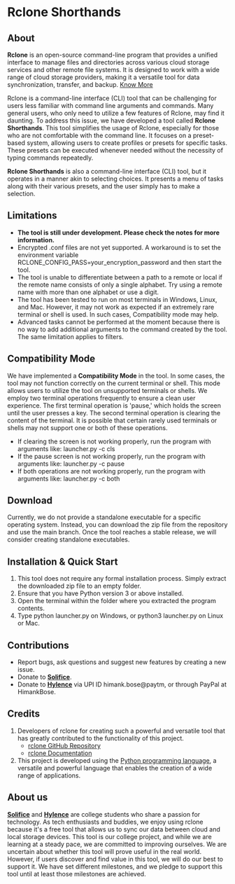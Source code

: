 # Rclone Shorthands
## About
**Rclone** is an open-source command-line program that provides a unified interface to manage files and directories across various cloud storage services and other remote file systems. It is designed to work with a wide range of cloud storage providers, making it a versatile tool for data synchronization, transfer, and backup. [Know More](https://rclone.org/)

Rclone is a command-line interface (CLI) tool that can be challenging for users less familiar with command line arguments and commands. Many general users, who only need to utilize a few features of Rclone, may find it daunting. To address this issue, we have developed a tool called **Rclone Shorthands**. This tool simplifies the usage of Rclone, especially for those who are not comfortable with the command line. It focuses on a preset-based system, allowing users to create profiles or presets for specific tasks. These presets can be executed whenever needed without the necessity of typing commands repeatedly.

**Rclone Shorthands** is also a command-line interface (CLI) tool, but it operates in a manner akin to selecting choices. It presents a menu of tasks along with their various presets, and the user simply has to make a selection.

## Limitations
- **The tool is still under development. Please check the notes for more information.**
- Encrypted .conf files are not yet supported. A workaround is to set the environment variable RCLONE_CONFIG_PASS=your_encryption_password and then start the tool.
- The tool is unable to differentiate between a path to a remote or local if the remote name consists of only a single alphabet. Try using a remote name with more than one alphabet or use a digit.
- The tool has been tested to run on most terminals in Windows, Linux, and Mac. However, it may not work as expected if an extremely rare terminal or shell is used. In such cases, Compatibility mode may help.
- Advanced tasks cannot be performed at the moment because there is no way to add additional arguments to the command created by the tool. The same limitation applies to filters.

## Compatibility Mode
We have implemented a **Compatibility Mode** in the tool. In some cases, the tool may not function correctly on the current terminal or shell. This mode allows users to utilize the tool on unsupported terminals or shells. We employ two terminal operations frequently to ensure a clean user experience. The first terminal operation is 'pause,' which holds the screen until the user presses a key. The second terminal operation is clearing the content of the terminal. It is possible that certain rarely used terminals or shells may not support one or both of these operations.

- If clearing the screen is not working properly, run the program with arguments like: launcher.py -c cls
- If the pause screen is not working properly, run the program with arguments like: launcher.py -c pause
- If both operations are not working properly, run the program with arguments like: launcher.py -c both

## Download
Currently, we do not provide a standalone executable for a specific operating system. Instead, you can download the zip file from the repository and use the main branch. Once the tool reaches a stable release, we will consider creating standalone executables.

## Installation & Quick Start
1. This tool does not require any formal installation process. Simply extract the downloaded zip file to an empty folder.
2. Ensure that you have Python version 3 or above installed.
3. Open the terminal within the folder where you extracted the program contents.
4. Type python launcher.py on Windows, or python3 launcher.py on Linux or Mac.

## Contributions
- Report bugs, ask questions and suggest new features by creating a new issue.
- Donate to [**Solifice**](https://linktr.ee/solifice).
- Donate to [**Hylence**](https://linktr.ee/hylence) via UPI ID himank.bose@paytm, or through PayPal at HimankBose.

## Credits
1. Developers of rclone for creating such a powerful and versatile tool that has greatly contributed to the functionality of this project.
   - [rclone GitHub Repository](https://github.com/rclone/rclone)
   - [rclone Documentation](https://rclone.org/docs/)
2. This project is developed using the [Python programming language](https://www.python.org/), a versatile and powerful language that enables the creation of a wide range of applications.


## About us
[**Solifice**](https://github.com/Solifice) and [**Hylence**](https://github.com/Hylence) are college students who share a passion for technology. As tech enthusiasts and buddies, we enjoy using rclone because it's a free tool that allows us to sync our data between cloud and local storage devices. This tool is our college project, and while we are learning at a steady pace, we are committed to improving ourselves. We are uncertain about whether this tool will prove useful in the real world. However, if users discover and find value in this tool, we will do our best to support it. We have set different milestones, and we pledge to support this tool until at least those milestones are achieved.
